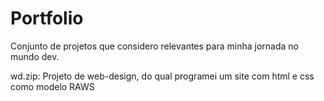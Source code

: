 # Portfolio
Conjunto de projetos que considero relevantes para minha jornada no mundo dev.

wd.zip:
  Projeto de web-design, do qual programei um site com html e css como modelo RAWS
